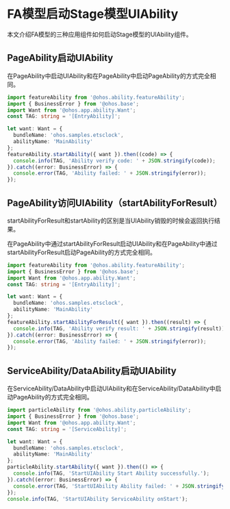 # FA模型启动Stage模型UIAbility


本文介绍FA模型的三种应用组件如何启动Stage模型的UIAbility组件。


## PageAbility启动UIAbility

  在PageAbility中启动UIAbility和在PageAbility中启动PageAbility的方式完全相同。

```ts
import featureAbility from '@ohos.ability.featureAbility';
import { BusinessError } from '@ohos.base';
import Want from '@ohos.app.ability.Want';
const TAG: string = '[EntryAbility]';

let want: Want = {
  bundleName: 'ohos.samples.etsclock',
  abilityName: 'MainAbility'
};
featureAbility.startAbility({ want }).then((code) => {
  console.info(TAG, 'Ability verify code: ' + JSON.stringify(code));
}).catch((error: BusinessError) => {
  console.error(TAG, 'Ability failed: ' + JSON.stringify(error));
});
```


## PageAbility访问UIAbility（startAbilityForResult）

startAbilityForResult和startAbility的区别是当UIAbility销毁的时候会返回执行结果。

在PageAbility中通过startAbilityForResult启动UIAbility和在PageAbility中通过startAbilityForResult启动PageAbility的方式完全相同。


```ts
import featureAbility from '@ohos.ability.featureAbility';
import { BusinessError } from '@ohos.base';
import Want from '@ohos.app.ability.Want';
const TAG: string = '[EntryAbility]';

let want: Want = {
  bundleName: 'ohos.samples.etsclock',
  abilityName: 'MainAbility'
};
featureAbility.startAbilityForResult({ want }).then((result) => {
  console.info(TAG, 'Ability verify result: ' + JSON.stringify(result));
}).catch((error: BusinessError) => {
  console.error(TAG, 'Ability failed: ' + JSON.stringify(error));
});
```


## ServiceAbility/DataAbility启动UIAbility

在ServiceAbility/DataAbility中启动UIAbility和在ServiceAbility/DataAbility中启动PageAbility的方式完全相同。


```ts
import particleAbility from '@ohos.ability.particleAbility';
import { BusinessError } from '@ohos.base';
import Want from '@ohos.app.ability.Want';
const TAG: string = '[ServiceAbility]';

let want: Want = {
  bundleName: 'ohos.samples.etsclock',
  abilityName: 'MainAbility'
};
particleAbility.startAbility({ want }).then(() => {
  console.info(TAG, 'StartUIAbility Start Ability successfully.');
}).catch((error: BusinessError) => {
  console.error(TAG, 'StartUIAbility Ability failed: ' + JSON.stringify(error));
});
console.info(TAG, 'StartUIAbility ServiceAbility onStart');
```
